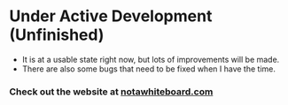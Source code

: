 # Under Active Development (Unfinished)

- It is at a usable state right now, but lots of improvements will be made.
- There are also some bugs that need to be fixed when I have the time.

### Check out the website at [notawhiteboard.com](https://notawhiteboard.com)
